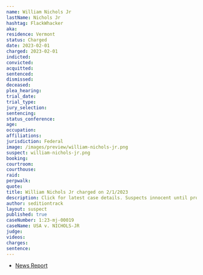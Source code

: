 ```yaml
---
name: William Nichols Jr
lastName: Nichols Jr
hashtag: FlackWhacker
aka:
residence: Vermont
status: Charged
date: 2023-02-01
charged: 2023-02-01
indicted:
convicted:
acquitted:
sentenced:
dismissed:
deceased:
plea_hearing:
trial_date:
trial_type:
jury_selection:
sentencing:
status_conference:
age:
occupation:
affiliations:
jurisdiction: Federal
image: /images/preview/william-nichols-jr.png
suspect: william-nichols-jr.png
booking:
courtroom:
courthouse:
raid:
perpwalk:
quote:
title: William Nichols Jr charged on 2/1/2023
description: Click for latest case details. Suspects innocent until proven guilty.
author: seditiontrack
layout: suspect
published: true
caseNumber: 1:23-mj-00019
caseName: USA v. NICHOLS-JR
judge:
videos:
charges:
sentence:
---
```


- [News Report](https://www.sevendaysvt.com/vermont/second-vermonter-accused-of-assaulting-police-at-january-6-riot/Content?oid=37500254)
